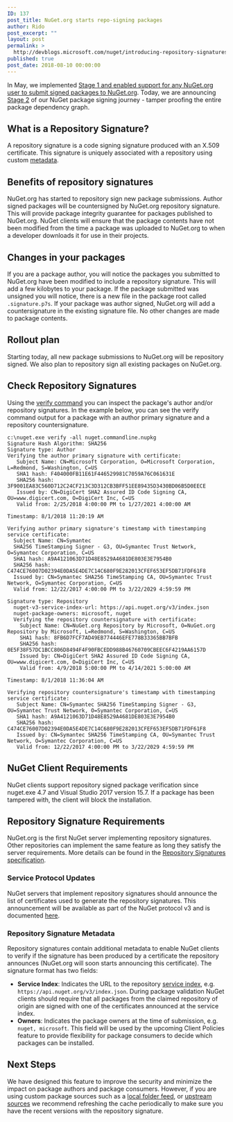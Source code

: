```yaml
---
ID: 137
post_title: NuGet.org starts repo-signing packages
author: Rido
post_excerpt: ""
layout: post
permalink: >
  http://devblogs.microsoft.com/nuget/introducing-repository-signatures/
published: true
post_date: 2018-08-10 00:00:00
---
```

In May, we implemented [Stage 1 and enabled support for any NuGet.org user to submit signed packages to NuGet.org][1]. Today, we are announcing [Stage 2][2] of our NuGet package signing journey - tamper proofing the entire package dependency graph.

## What is a Repository Signature?

A repository signature is a code signing signature produced with an X.509 certificate. This signature is uniquely associated with a repository using custom [metadata][3].

## Benefits of repository signatures

NuGet.org has started to repository sign new package submissions. Author signed packages will be countersigned by NuGet.org repository signature. This will provide package integrity guarantee for packages published to NuGet.org. NuGet clients will ensure that the package contents have not been modified from the time a package was uploaded to NuGet.org to when a developer downloads it for use in their projects.

## Changes in your packages

If you are a package author, you will notice the packages you submitted to NuGet.org have been modified to include a repository signature. This will add a few kilobytes to your package. If the package submitted was unsigned you will notice, there is a new file in the package root called `.signature.p7s`. If your package was author signed, NuGet.org will add a countersignature in the existing signature file. No other changes are made to package contents.

## Rollout plan

Starting today, all new package submissions to NuGet.org will be repository signed. We also plan to repository sign all existing packages on NuGet.org.

## Check Repository Signatures

Using the [verify command][4] you can inspect the package's author and/or repository signatures. In the example below, you can see the verify command output for a package with an author primary signature and a repository countersignature.

    c:\nuget.exe verify -all nuget.commandline.nupkg
    Signature Hash Algorithm: SHA256 
    Signature type: Author 
    Verifying the author primary signature with certificate: 
       Subject Name: CN=Microsoft Corporation, O=Microsoft Corporation, L=Redmond, S=Washington, C=US 
       SHA1 hash: F404000FB11E61F446529981C7059A76C061631E 
       SHA256 hash: 3F9001EA83C560D712C24CF213C3D312CB3BFF51EE89435D3430BD06B5D0EECE 
       Issued by: CN=DigiCert SHA2 Assured ID Code Signing CA, OU=www.digicert.com, O=DigiCert Inc, C=US 
       Valid from: 2/25/2018 4:00:00 PM to 1/27/2021 4:00:00 AM 
    
    Timestamp: 8/1/2018 11:20:19 AM 
    
    Verifying author primary signature's timestamp with timestamping service certificate: 
      Subject Name: CN=Symantec 
      SHA256 TimeStamping Signer - G3, OU=Symantec Trust Network, O=Symantec Corporation, C=US 
      SHA1 hash: A9A4121063D71D48E8529A4681DE803E3E7954B0 
      SHA256 hash: C474CE76007D02394E0DA5E4DE7C14C680F9E282013CFEF653EF5DB71FDF61F8 
      Issued by: CN=Symantec SHA256 TimeStamping CA, OU=Symantec Trust Network, O=Symantec Corporation, C=US 
      Valid from: 12/22/2017 4:00:00 PM to 3/22/2029 4:59:59 PM 
    
    Signature type: Repository 
      nuget-v3-service-index-url: https://api.nuget.org/v3/index.json 
      nuget-package-owners: microsoft, nuget 
      Verifying the repository countersignature with certificate: 
        Subject Name: CN=NuGet.org Repository by Microsoft, O=NuGet.org Repository by Microsoft, L=Redmond, S=Washington, C=US 
        SHA1 hash: 8FB6D7FCF7AD49EB774446EFE778B33365BB7BFB 
        SHA256 hash: 0E5F38F57DC1BCC806D8494F4F90FBCEDD988B46760709CBEEC6F4219AA6157D 
        Issued by: CN=DigiCert SHA2 Assured ID Code Signing CA, OU=www.digicert.com, O=DigiCert Inc, C=US 
        Valid from: 4/9/2018 5:00:00 PM to 4/14/2021 5:00:00 AM 
    
    Timestamp: 8/1/2018 11:36:04 AM 
    
    Verifying repository countersignature's timestamp with timestamping service certificate: 
       Subject Name: CN=Symantec SHA256 TimeStamping Signer - G3, OU=Symantec Trust Network, O=Symantec Corporation, C=US 
       SHA1 hash: A9A4121063D71D48E8529A4681DE803E3E7954B0 
       SHA256 hash: C474CE76007D02394E0DA5E4DE7C14C680F9E282013CFEF653EF5DB71FDF61F8 
       Issued by: CN=Symantec SHA256 TimeStamping CA, OU=Symantec Trust Network, O=Symantec Corporation, C=US 
       Valid from: 12/22/2017 4:00:00 PM to 3/22/2029 4:59:59 PM
    

## NuGet Client Requirements

NuGet clients support repository signed package verification since nuget.exe 4.7 and Visual Studio 2017 version 15.7. If a package has been tampered with, the client will block the installation.

## Repository Signature Requirements

NuGet.org is the first NuGet server implementing repository signatures. Other repositories can implement the same feature as long they satisfy the server requirements. More details can be found in the [Repository Signatures specification][5].

### Service Protocol Updates

NuGet servers that implement repository signatures should announce the list of certificates used to generate the repository signatures. This announcement will be available as part of the NuGet protocol v3 and is documented [here][6].

### Repository Signature Metadata

Repository signatures contain additional metadata to enable NuGet clients to verify if the signature has been produced by a certificate the repository announces (NuGet.org will soon starts announcing this certificate). The signature format has two fields:

*   **Service Index**: Indicates the URL to the repository [service index][7], e.g. `https://api.nuget.org/v3/index.json`. During package validation NuGet clients should require that all packages from the claimed repository of origin are signed with one of the certificates announced at the service index.
*   **Owners**: Indicates the package owners at the time of submission, e.g. `nuget, microsoft`. This field will be used by the upcoming Client Policies feature to provide flexibility for package consumers to decide which packages can be installed.

## Next Steps

We have designed this feature to improve the security and minimize the impact on package authors and package consumers. However, if you are using custom package sources such as a [local folder feed][8], or [upstream sources][9] we recommend refreshing the cache periodically to make sure you have the recent versions with the repository signature.

 [1]: https://blog.nuget.org/20180522/Introducing-signed-package-submissions.html
 [2]: https://blog.nuget.org/20170914/NuGet-Package-Signing.html#stage-2-tamper-proofing-entire-package-dependency-graphs
 [3]: #repository-signature-metadata
 [4]: https://docs.microsoft.com/en-us/nuget/tools/cli-ref-verify
 [5]: https://github.com/NuGet/Home/wiki/Repository-Signatures
 [6]: https://docs.microsoft.com/en-us/nuget/api/repository-signatures-resource
 [7]: https://docs.microsoft.com/en-us/nuget/api/service-index
 [8]: https://docs.microsoft.com/en-us/nuget/hosting-packages/local-feeds
 [9]: https://docs.microsoft.com/en-us/vsts/package/concepts/upstream-sources?view=vsts